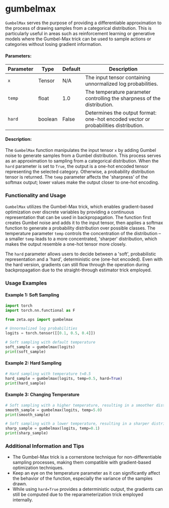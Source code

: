 # gumbelmax


`GumbelMax` serves the purpose of providing a differentiable approximation to the process of drawing samples from a categorical distribution. This is particularly useful in areas such as reinforcement learning or generative models where the Gumbel-Max trick can be used to sample actions or categories without losing gradient information.

#### Parameters:

| Parameter | Type    | Default | Description                                                      |
|-----------|---------|---------|------------------------------------------------------------------|
| `x`       | Tensor  | N/A     | The input tensor containing unnormalized log probabilities.      |
| `temp`    | float   | 1.0     | The temperature parameter controlling the sharpness of the distribution.     |
| `hard`    | boolean | False   | Determines the output format: one-hot encoded vector or probabilities distribution. |

#### Description:
The `GumbelMax` function manipulates the input tensor `x` by adding Gumbel noise to generate samples from a Gumbel distribution. This process serves as an approximation to sampling from a categorical distribution. When the `hard` parameter is set to `True`, the output is a one-hot encoded tensor representing the selected category. Otherwise, a probability distribution tensor is returned. The `temp` parameter affects the 'sharpness' of the softmax output; lower values make the output closer to one-hot encoding.

### Functionality and Usage

`GumbelMax` utilizes the Gumbel-Max trick, which enables gradient-based optimization over discrete variables by providing a continuous representation that can be used in backpropagation. The function first creates Gumbel noise and adds it to the input tensor, then applies a softmax function to generate a probability distribution over possible classes. The temperature parameter `temp` controls the concentration of the distribution – a smaller `temp` leads to a more concentrated, 'sharper' distribution, which makes the output resemble a one-hot tensor more closely.

The `hard` parameter allows users to decide between a 'soft', probabilistic representation and a 'hard', deterministic one (one-hot encoded). Even with the hard version, gradients can still flow through the operation during backpropagation due to the straight-through estimator trick employed.

### Usage Examples

#### Example 1: Soft Sampling

```python
import torch
import torch.nn.functional as F

from zeta.ops import gumbelmax

# Unnormalized log probabilities
logits = torch.tensor([[0.1, 0.5, 0.4]])

# Soft sampling with default temperature
soft_sample = gumbelmax(logits)
print(soft_sample)
```

#### Example 2: Hard Sampling

```python
# Hard sampling with temperature t=0.5
hard_sample = gumbelmax(logits, temp=0.5, hard=True)
print(hard_sample)
```

#### Example 3: Changing Temperature

```python
# Soft sampling with a higher temperature, resulting in a smoother distribution
smooth_sample = gumbelmax(logits, temp=5.0)
print(smooth_sample)

# Soft sampling with a lower temperature, resulting in a sharper distribution
sharp_sample = gumbelmax(logits, temp=0.1)
print(sharp_sample)
```

### Additional Information and Tips

- The Gumbel-Max trick is a cornerstone technique for non-differentiable sampling processes, making them compatible with gradient-based optimization techniques.
- Keep an eye on the temperature parameter as it can significantly affect the behavior of the function, especially the variance of the samples drawn.
- While using `hard=True` provides a deterministic output, the gradients can still be computed due to the reparameterization trick employed internally.


